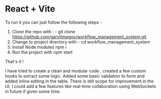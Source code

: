 # React + Vite

To run it you can just follow the following steps -

1. Clone the repo with : - git clone https://github.com/garvitmagoo/workflow_management_system.git  
2. Change  to project directory with -  cd workflow_management_system  
3. Install Node modules npm i  
4. Run the project with npm start   

That's it !

I have tried to create a clean and modular code , created a few custom hooks to extract some logic. Added some basic validation to form and added inline editing in the table.  There is still scope for improvement in the UI. I could add a few features like real-time collaboration using WebSockets in future if given some time.
